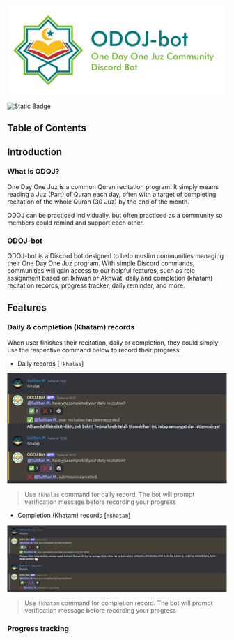 ![banner](img\ODOJ-bot_banner.png)

![Static Badge](https://img.shields.io/badge/development_status-under_development-green)

## Table of Contents

## Introduction

### What is ODOJ?
One Day One Juz is a common Quran recitation program. It simply means reading a Juz (Part) of Quran each day, often with a target of completing recitation of the whole Quran (30 Juz) by the end of the month.

ODOJ can be practiced individually, but often practiced as a community so members could remind and support each other.

### ODOJ-bot
ODOJ-bot is a Discord bot designed to help muslim communities managing their One Day One Juz program. With simple Discord commands, communities will gain access to our helpful features, such as role assignment based on Ikhwan or Akhwat, daily and completion (khatam) recitation records, progress tracker, daily reminder, and more.

## Features

###

### Daily & completion (Khatam) records
When user finishes their recitation, daily or completion, they could simply use the respective command below to record their progress:

 - Daily records [`!khalas`]

![khalas](img\khalas.png)

> Use `!khalas` command for daily record. The bot will prompt verification message before recording your progress

- Completion (Khatam) records [`!khatam`]

![khatam](img\khatam.png)

> Use `!khatam` command for completion record. The bot will prompt verification message before recording your progress

### Progress tracking